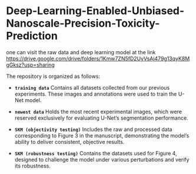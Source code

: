 # Deep-Learning-Enabled-Unbiased-Nanoscale-Precision-Toxicity-Prediction
one can visit the raw data and deep learning model at the link https://drive.google.com/drive/folders/1Kmw7ZN5fD2UyVsAj479g13qyK8MgGksz?usp=sharing

The repository is organized as follows:

* **`training data`**
  Contains all datasets collected from our previous experiments. These images and annotations were used to train the U-Net model.

* **`newest data`**
  Holds the most recent experimental images, which were reserved exclusively for evaluating U-Net’s segmentation performance.

* **`SKM (objectivity testing)`**
  Includes the raw and processed data corresponding to Figure 3 in the manuscript, demonstrating the model’s ability to deliver consistent, objective results.

* **`SKM (robustness testing)`**
  Contains the datasets used for Figure 4, designed to challenge the model under various perturbations and verify its robustness.

